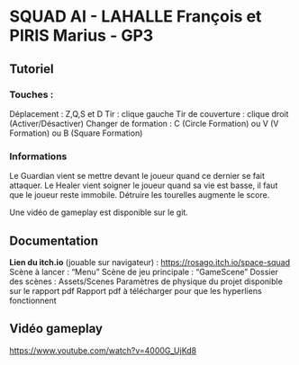 # SQUAD AI - LAHALLE François et PIRIS Marius - GP3

## Tutoriel

### Touches : 
Déplacement : Z,Q,S et D
Tir : clique gauche
Tir de couverture : clique droit (Activer/Désactiver)
Changer de formation : C (Circle Formation) ou V (V Formation) ou B (Square Formation)

### Informations
Le Guardian vient se mettre devant le joueur quand ce dernier se fait attaquer.
Le Healer vient soigner le joueur quand sa vie est basse, il faut que le joueur reste immobile.
Détruire les tourelles augmente le score.

Une vidéo de gameplay est disponible sur le git.

## Documentation

**Lien du itch.io** (jouable sur navigateur) : https://rosago.itch.io/space-squad
Scène à lancer : “Menu”
Scène de jeu principale : “GameScene”
Dossier des scènes : Assets/Scenes
Paramètres de physique du projet disponible sur le rapport pdf
Rapport pdf à télécharger pour que les hyperliens fonctionnent

## Vidéo gameplay
https://www.youtube.com/watch?v=4000G_UjKd8
